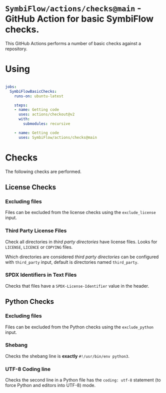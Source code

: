 # `SymbiFlow/actions/checks@main` - GitHub Action for basic SymbiFlow checks.

This GitHub Actions performs a number of basic checks against a repository.

# Using

```yaml

jobs:
  SymbiFlowBasicChecks:
    runs-on: ubuntu-latest

    steps:
    - name: Getting code
      uses: actions/checkout@v2
      with:
        submodules: recursive

    - name: Getting code
      uses: SymbiFlow/actions/checks@main
```

# Checks

The following checks are performed.

## License Checks


### Excluding files

Files can be excluded from the license checks using the `exclude_license`
input.

### Third Party License Files

Check all directories in _third party directories_ have license files. Looks
for `LICENSE`, `LICENCE` or `COPYING` files.

Which directories are considered _third party directories_ can be configured
with `third_party` input, default is directories named `third_party`.

### SPDX Identifiers in Text Files

Checks that files have a `SPDX-License-Identifier` value in the header.

## Python Checks

### Excluding files

Files can be excluded from the Python checks using the `exclude_python` input.

### Shebang

Checks the shebang line is **exactly** `#!/usr/bin/env python3`.

### UTF-8 Coding line

Checks the second line in a Python file has the `coding: utf-8` statement (to
force Python and editors into UTF-8) mode.
